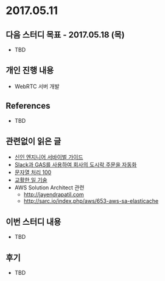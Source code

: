 # 2017.05.11

## 다음 스터디 목표 - 2017.05.18 (목)

* TBD

## 개인 진행 내용

* WebRTC  서버 개발 

## References

* TBD

## 관련없이 읽은 글

* [신인 엔지니어 서바이벌 가이드](http://qiita.com/jacksuzuki/items/b2fa6b44962e73a53d08)
* [Slack과 GAS를 사용하여 회사의 도시락 주문을 자동화](http://qiita.com/kazuooooo/items/3a605a4d0e20df870eaf)
* [문자열 처리 100](http://qiita.com/segavvy/items/fb50ba8097d59475f760)
* [교활한 일 기술](http://qiita.com/y_saeko/items/201a3006579f21c47ef4)
* AWS Solution Architect 관련
  * <http://jayendrapatil.com>
  * <http://sarc.io/index.php/aws/653-aws-sa-elasticache>

## 이번 스터디 내용

* TBD

## 후기

* TBD

